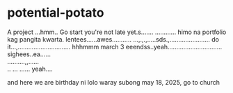 # potential-potato
A project
...hmm..
Go start you're not late yet.s.......
............
himo na portfolio kag pangita kwarta. lentees......awes...........
...,.,.,.....sds.,.......................
do it...,..............................
 hhhmmm march 3 eeendss..yeah...............................
 sighees..ea......
 <br>..........,,......
 <br>..
...
......
 yeah....

 and here we are birthday ni lolo waray subong may 18, 2025, go to church
<!-- I will start today freelancing and VA help meqq....

help me help me helpppp.....

mashed potato
heyy

hello. s.
